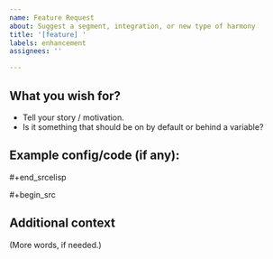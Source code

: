 ```yaml
---
name: Feature Request
about: Suggest a segment, integration, or new type of harmony
title: '[feature] '
labels: enhancement
assignees: ''

---
```


## What you wish for?

- Tell your story / motivation.
- Is it something that should be on by default or behind a variable?

## Example config/code (if any):

#+end_srcelisp

#+begin_src 

## Additional context

(More words, if needed.)
